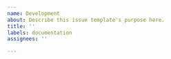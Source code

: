```yaml
---
name: Development
about: Describe this issue template's purpose here.
title: ''
labels: documentation
assignees: ''

---
```



